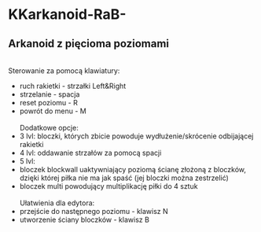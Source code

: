 # KKarkanoid-RaB-
## Arkanoid z pięcioma poziomami
\
Sterowanie za pomocą klawiatury:
  * ruch rakietki - strzałki Left&Right
  * strzelanie - spacja
  * reset poziomu - R
  * powrót do menu - M
\
\
Dodatkowe opcje:
  * 3 lvl: bloczki, których zbicie powoduje wydłużenie/skrócenie odbijającej rakietki
  * 4 lvl: oddawanie strzałów za pomocą spacji
  * 5 lvl:
   * bloczek blockwall uaktywniający poziomą ścianę złożoną z bloczków, dzięki której piłka nie ma jak spaść (jej bloczki można zestrzelić)
   * bloczek multi powodujący multiplikację piłki do 4 sztuk
\
\
Ułatwienia dla edytora:
  * przejście do następnego poziomu - klawisz N
  * utworzenie ściany bloczków - klawisz B
